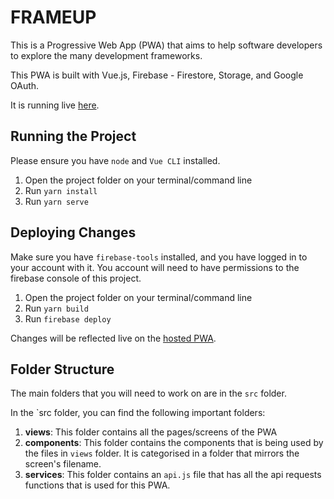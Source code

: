 # FRAMEUP

This is a Progressive Web App (PWA) that aims to help software developers to explore the many development frameworks.

This PWA is built with Vue.js, Firebase - Firestore, Storage, and Google OAuth.

It is running live [here](https://frameup.ml).

## Running the Project
Please ensure you have `node` and `Vue CLI` installed.

1. Open the project folder on your terminal/command line
2. Run `yarn install`
3. Run `yarn serve`

## Deploying Changes  

Make sure you have `firebase-tools` installed, and you have logged in to your account with it. You account will need to have permissions to the firebase console of this project.

1. Open the project folder on your terminal/command line
2. Run `yarn build`
3. Run `firebase deploy`

Changes will be reflected live on the [hosted PWA](https://frameup.ml).

## Folder Structure
The main folders that you will need to work on are in the `src` folder. 

In the `src folder, you can find the following important folders:

1. **views**: This folder contains all the pages/screens of the PWA
1. **components**: This folder contains the components that is being used by the files in `views` folder. It is categorised in a folder that mirrors the screen's filename.
2. **services**: This folder contains an `api.js` file that has all the api requests functions that is used for this PWA.
